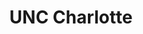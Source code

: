---
title: UNC Charlotte
tagline: University of North Carolina at Charlotte, USA
type: Opensource
url: http://www.uncc.edu/
degree: Master of Science
major: Computer Science
cgpa: 4.0/4.0
year: December 2017 (Expected)
status: released
roles:
  - Student
  - Teaching Assistant
  - Research Assistant

header_image_small: url(./assets/educations/uncc.jpeg)
header_image_big: url(./assets/educations/uncc.jpeg)
header_background_color: '#23201C'
header_background_size: '100% 100%'
---